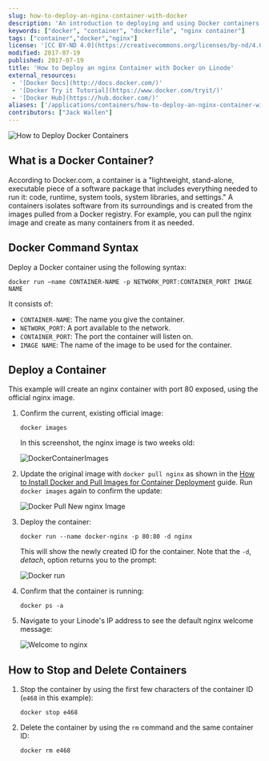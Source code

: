 ```yaml
---
slug: how-to-deploy-an-nginx-container-with-docker
description: 'An introduction to deploying and using Docker containers on your Linode.'
keywords: ["docker", "container", "dockerfile", "nginx container"]
tags: ["container","docker","nginx"]
license: '[CC BY-ND 4.0](https://creativecommons.org/licenses/by-nd/4.0)'
modified: 2017-07-19
published: 2017-07-19
title: 'How to Deploy an nginx Container with Docker on Linode'
external_resources:
 - '[Docker Docs](http://docs.docker.com/)'
 - '[Docker Try it Tutorial](https://www.docker.com/tryit/)'
 - '[Docker Hub](https://hub.docker.com/)'
aliases: ['/applications/containers/how-to-deploy-an-nginx-container-with-docker/']
contributors: ["Jack Wallen"]
---
```


![How to Deploy Docker Containers](deploy-container.jpg)

## What is a Docker Container?

According to Docker.com, a container is a "lightweight, stand-alone, executable piece of a software package that includes everything needed to run it: code, runtime, system tools, system libraries, and settings." A containers isolates software from its surroundings and is created from the images pulled from a Docker registry. For example, you can pull the nginx image and create as many containers from it as needed.

## Docker Command Syntax

Deploy a Docker container using the following syntax:

    docker run –name CONTAINER-NAME -p NETWORK_PORT:CONTAINER_PORT IMAGE NAME

It consists of:

*  `CONTAINER-NAME`: The name you give the container.
*  `NETWORK_PORT`: A port available to the network.
*  `CONTAINER_PORT`: The port the container will listen on.
*  `IMAGE NAME`: The name of the image to be used for the container.

## Deploy a Container

This example will create an nginx container with port 80 exposed, using the official nginx image.

1.  Confirm the current, existing official image:

        docker images

    In this screenshot, the nginx image is two weeks old:

    ![DockerContainerImages](docker-container-images.png)

2.  Update the original image with `docker pull nginx` as shown in the [How to Install Docker and Pull Images for Container Deployment](/docs/guides/installing-and-using-docker-on-ubuntu-and-debian/) guide. Run `docker images` again to confirm the update:

    ![Docker Pull New nginx Image](docker-container-pull-new-image.png "Pull newest nginx image and confirm version number.")

3.  Deploy the container:

        docker run --name docker-nginx -p 80:80 -d nginx

    This will show the newly created ID for the container. Note that the `-d`, *detach*, option returns you to the prompt:

    ![Docker run](docker-container-run-container.png "Docker run returns the container ID.")

4.  Confirm that the container is running:

        docker ps -a

5.  Navigate to your Linode's IP address to see the default nginx welcome message:

    ![Welcome to nginx](docker-container-welcome-to-nginx.png "Welcome to nginx.")

## How to Stop and Delete Containers

1.  Stop the container by using the first few characters of the container ID (`e468` in this example):

        docker stop e468

2.  Delete the container by using the `rm` command and the same container ID:

        docker rm e468
